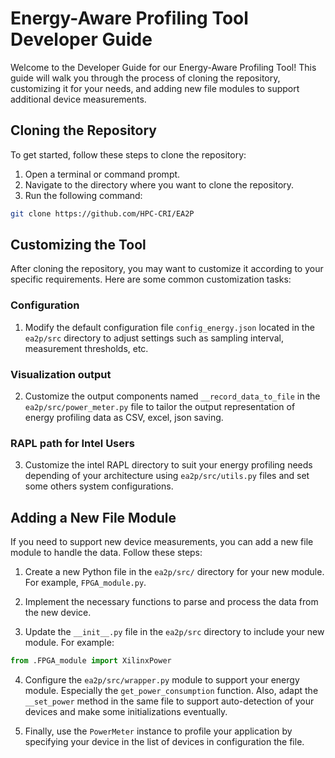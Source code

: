 # Energy-Aware Profiling Tool Developer Guide

Welcome to the Developer Guide for our Energy-Aware Profiling Tool! This guide will walk you through the process of cloning the repository, customizing it for your needs, and adding new file modules to support additional device measurements.

## Cloning the Repository

To get started, follow these steps to clone the repository:

1. Open a terminal or command prompt.
2. Navigate to the directory where you want to clone the repository.
3. Run the following command:
```bash
git clone https://github.com/HPC-CRI/EA2P
```

## Customizing the Tool

After cloning the repository, you may want to customize it according to your specific requirements. Here are some common customization tasks:

### Configuration

1. Modify the default configuration file `config_energy.json` located in the `ea2p/src` directory to adjust settings such as sampling interval, measurement thresholds, etc.

### Visualization output

2. Customize the output components named `__record_data_to_file` in the `ea2p/src/power_meter.py` file to tailor the output representation of energy profiling data as CSV, excel, json saving.

### RAPL path for Intel Users

3. Customize the intel RAPL directory to suit your energy profiling needs depending of your architecture using `ea2p/src/utils.py` files and set some others system configurations.

## Adding a New File Module

If you need to support new device measurements, you can add a new file module to handle the data. Follow these steps:

1. Create a new Python file in the `ea2p/src/` directory for your new module. For example, `FPGA_module.py`.

2. Implement the necessary functions to parse and process the data from the new device.

3. Update the `__init__.py` file in the `ea2p/src` directory to include your new module. For example:

```python
from .FPGA_module import XilinxPower
```

4. Configure the `ea2p/src/wrapper.py` module to support your energy module. Especially the `get_power_consumption` function. Also, adapt the `__set_power` method in the same file to support auto-detection of your devices and make some initializations eventually.

5. Finally, use the `PowerMeter` instance to profile your application by specifying your device in the list of devices in configuration the file. 





